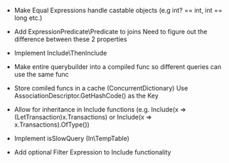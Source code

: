 ﻿



* Make Equal Expressions handle castable objects (e.g int? == int, int == long etc.)
* Add ExpressionPredicate\Predicate to joins
	Need to figure out the difference between these 2 properties

* Implement Include\ThenInclude
* Make entire querybuilder into a compiled func so different queries can use the same func
* Store comiled funcs in a cache (ConcurrentDictionary)
	Use AssociationDescriptor.GetHashCode() as the Key
* Allow for inheritance in Include functions (e.g. Include(x => (LetTransaction)x.Transactions) or Include(x => x.Transactions).OfType<LetTransaction>())



* Implement isSlowQuery (In\TempTable)
* Add optional Filter Expression to Include functionality





	